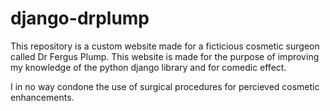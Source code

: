 # django-drplump
This repository is a custom website made for a ficticious cosmetic surgeon called Dr Fergus Plump. This website is made for the purpose of improving my knowledge of the python django library and for comedic effect. 

I in no way condone the use of surgical procedures for percieved cosmetic enhancements.
